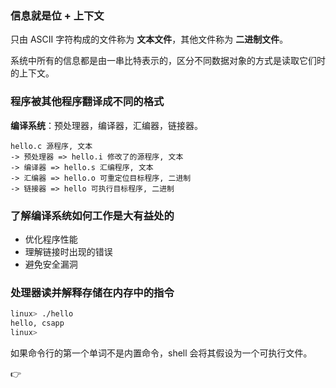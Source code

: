 ### 信息就是位 + 上下文

只由 ASCII 字符构成的文件称为 **文本文件**，其他文件称为 **二进制文件**。

系统中所有的信息都是由一串比特表示的，区分不同数据对象的方式是读取它们时的上下文。

### 程序被其他程序翻译成不同的格式

**编译系统**：预处理器，编译器，汇编器，链接器。

```text
hello.c 源程序, 文本
-> 预处理器 => hello.i 修改了的源程序, 文本
-> 编译器 => hello.s 汇编程序, 文本
-> 汇编器 => hello.o 可重定位目标程序, 二进制
-> 链接器 => hello 可执行目标程序, 二进制
```

### 了解编译系统如何工作是大有益处的

- 优化程序性能
- 理解链接时出现的错误
- 避免安全漏洞

### 处理器读并解释存储在内存中的指令

```bash
linux> ./hello
hello, csapp
linux> 
```

如果命令行的第一个单词不是内置命令，shell 会将其假设为一个可执行文件。

👉 